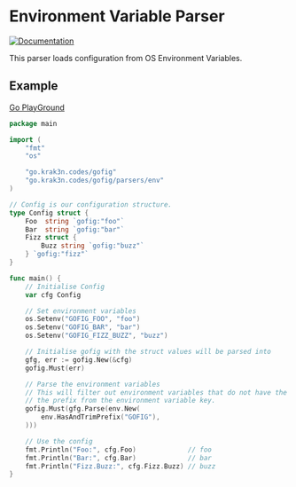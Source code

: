 # Environment Variable Parser

[![Documentation][doc-image]][doc-url]

This parser loads configuration from OS Environment Variables.

## Example

[Go PlayGround](https://play.golang.org/p/atkM_FbS0fq)

``` go
package main

import (
	"fmt"
	"os"

	"go.krak3n.codes/gofig"
	"go.krak3n.codes/gofig/parsers/env"
)

// Config is our configuration structure.
type Config struct {
	Foo  string `gofig:"foo"`
	Bar  string `gofig:"bar"`
	Fizz struct {
		Buzz string `gofig:"buzz"`
	} `gofig:"fizz"`
}

func main() {
	// Initialise Config
	var cfg Config

	// Set environment variables
	os.Setenv("GOFIG_FOO", "foo")
	os.Setenv("GOFIG_BAR", "bar")
	os.Setenv("GOFIG_FIZZ_BUZZ", "buzz")

	// Initialise gofig with the struct values will be parsed into
	gfg, err := gofig.New(&cfg)
	gofig.Must(err)

	// Parse the environment variables
	// This will filter out environment variables that do not have the given prefix and also trim
	// the prefix from the environment variable key.
	gofig.Must(gfg.Parse(env.New(
		env.HasAndTrimPrefix("GOFIG"),
	)))

	// Use the config
	fmt.Println("Foo:", cfg.Foo)             // foo
	fmt.Println("Bar:", cfg.Bar)             // bar
	fmt.Println("Fizz.Buzz:", cfg.Fizz.Buzz) // buzz
}
```

[doc-image]: https://img.shields.io/badge/Documentation-pkg.go.dev-00ADD8.svg
[doc-url]: https://pkg.go.dev/go.krak3n.codes/gofig/parsers/env
